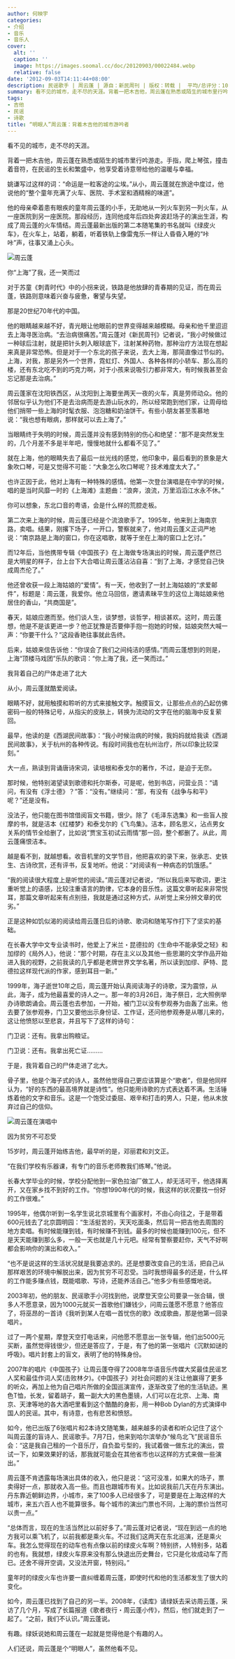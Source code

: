 ```yaml
---
author: 何映宇
categories:
- 介绍
- 音乐
- 音乐人
cover:
  alt: ''
  caption: ''
  image: https://images.soomal.cc/doc/20120903/00022484.webp
  relative: false
date: '2012-09-03T14:11:44+08:00'
description: 民谣歌手 | 周云蓬 | 源自：新民周刊 | 版权：转载 |  平均/总评分：10.00/20
summary: 看不见的城市，走不尽的天涯。背着一把木吉他，周云蓬在熟悉或陌生的城市里行吟游走。手指，爬上琴弦，撞击着音符，在民谣的生长和繁盛中，他享受着诗意带给他的温暖与幸福。姚谦写过这样的词：“命运是一粒客途的尘埃。”从小，周云蓬就在旅途中度过，他说他的“整个童年充满了火车、医院、手术室和酒精棉的味道”……
tags:
- 吉他
- 民谣
- 诗歌
title: “明眼人”周云蓬：背着木吉他的城市游吟者
---
```


看不见的城市，走不尽的天涯。

背着一把木吉他，周云蓬在熟悉或陌生的城市里行吟游走。手指，爬上琴弦，撞击着音符，在民谣的生长和繁盛中，他享受着诗意带给他的温暖与幸福。

姚谦写过这样的词：“命运是一粒客途的尘埃。”从小，周云蓬就在旅途中度过，他说他的“整个童年充满了火车、医院、手术室和酒精棉的味道”。

他的母亲牵着患有眼疾的童年周云蓬的小手，无助地从一列火车到另一列火车，从一座医院到另一座医院。那段经历，连同他成年后四处奔波赶场子的演出生涯，构成了周云蓬的火车情结。周云蓬最新出版的第二本随笔集的书名就叫《绿皮火车》，在火车上，站着，躺着，听着铁轨上像雷鬼乐一样让人昏昏入睡的“咔咔”声，往事又涌上心头。

![周云蓬](https://images.soomal.cc/doc/20120903/00022484.webp)





你“上海”了我，还一笑而过

对于苏童《刺青时代》中的小拐来说，铁路是他放肆的青春期的见证，而在周云蓬，铁路则意味着兴奋与疲惫，奢望与失望。

那是20世纪70年代的中国。

他的眼睛越来越不好，青光眼让他眼前的世界变得越来越模糊。母亲和他千里迢迢去上海寻医治病。“去治病很痛苦。”周云蓬对《新民周刊》记者说，“我小时候做过一种球后注射，就是把针头刺入眼球底下，注射某种药物，那种治疗方法现在想起来真是非常恐怖。但是对于一个东北的孩子来说，去大上海，那简直像过节似的。上海，对我，那是另外一个世界，霓虹灯、外国人、各种各样的小轿车、那么高的楼，还有东北吃不到的巧克力啊，对于小孩来说吸引力都非常大，有时候我甚至会忘记那是去治病。”

周云蓬家在沈阳铁西区，从沈阳到上海要坐两天一夜的火车，真是劳师动众。他的邻居似乎认为他们不是去治病而是去游山玩水的，所以经常跑到他们家，让周母给他们捎带一些上海的时髦衣服、泡泡糖和奶油饼干。有些小朋友甚至羡慕地说：“我也想有眼病，那样就可以去上海了。”

当眼睛终于失明的时候，周云蓬并没有感到特别的伤心和绝望：“那不是突然发生的，几个月差不多是半年吧，慢慢地就什么都看不见了。”

就在上海，他的眼睛失去了最后一丝光线的感觉，他印象中，最后看到的景象是大象吹口琴，可是又觉得不可能：“大象怎么吹口琴呢？技术难度太大了。”

也许正因于此，他对上海有一种特殊的感情。他第一次登台演唱是在中学的时候，唱的是当时风靡一时的《上海滩》主题曲：“浪奔，浪流，万里滔滔江水永不休。”

你可以想象，东北口音的粤语，会是什么样的荒腔走板。

第二次来上海的时候，周云蓬已经是个流浪歌手了。1995年，他来到上海南京路，卖唱。结果，刚撂下场子，一开口，警察就来了，他对周云蓬义正词严地说：“南京路是上海的窗口，你在这唱歌，就等于坐在上海的窗口上乞讨。”

而12年后，当他携带专辑《中国孩子》在上海做专场演出的时候，周云蓬俨然已是大明星的样子，台上台下大合唱让周云蓬沾沾自喜：“到了上海，才感觉自己快成周杰伦了。”

他还曾收获一段上海姑娘的“爱情”。有一天，他收到了一封上海姑娘的“求爱邮件”，标题是：周云蓬，我爱你。他立马回信，邀请素昧平生的这位上海姑娘来他居住的香山，“共商国是”。

春天，姑娘应邀而至。他们谈人生，谈梦想，谈哲学，相谈甚欢。这时，周云蓬想，他是不是该更进一步？他正犹豫是否要伸手抱一抱她的时候，姑娘突然大喊一声：“你要干什么？”这段香艳往事就此告终。

后来，姑娘来信告诉他：“你误会了我们之间纯洁的感情。”而周云蓬想到的则是，上海“顶楼马戏团”乐队的歌词：“你上海了我，还一笑而过。”

我背着自己的尸体走进了北大

从小，周云蓬就酷爱阅读。

眼睛不好，就用触摸和聆听的方式来接触文字。触摸盲文，让那些点点的凸起仿佛密码一般的特殊记号，从指尖的皮肤上，转换为流动的文字在他的脑海中反复萦回。

最早，他读的是《西湖民间故事》：“我小时候治病的时候，我妈妈就给我读《西湖民间故事》，关于杭州的各种传说。有段时间我也在杭州治疗，所以印象比较深刻。”

大一点，熟读到背诵唐诗宋词，读培根和泰戈尔的著作，不过，是迫于无奈。

那时候，他特别渴望读到歌德和托尔斯泰，可是呢，他到书店，问营业员：“请问，有没有《浮士德》？”答：“没有。”继续问：“那，有没有《战争与和平》呢？”还是没有。

没法子，他只能在图书馆借阅盲文书籍，很少。除了《毛泽东选集》和一些盲人按摩的书，就是洁本《红楼梦》和泰戈尔的《飞鸟集》。洁本，顾名思义，沾点男女关系的情节全给删了，比如说“贾宝玉初试云雨情”那一回，整个都删了。从此，周云蓬痛恨洁本。

越是看不到，就越想看。收音机里的文学节目，他把喜欢的录下来，张承志、史铁生、古诗欣赏，还有评书，反复地听。他说：“对阅读有一种病态的饥饿感。”

“我的阅读很大程度上是听觉的阅读。”周云蓬对记者说，“所以我后来写歌词，更注重听觉上的语感，比较注重语言的韵律，它本身的音乐性。这篇文章听起来非常悦耳，那篇文章听起来有点别扭，我就是通过这种方式，从听觉上来分辨文章的优劣。”

正是这种如饥似渴的阅读给周云蓬日后的诗歌、歌词和随笔写作打下了坚实的基础。

在长春大学中文专业读书时，他爱上了米兰・昆德拉的《生命中不能承受之轻》和加缪的《局外人》，他说：“那个时期，存在主义以及其他一些思潮的文学作品开始进入我的视野，之前我读的几乎都是老牌世界文学名著，所以读到加缪、萨特、昆德拉这样现代派的作家，感到耳目一新。”

1999年，海子逝世10年之后，周云蓬开始认真阅读海子的诗歌，深为震惊，从此，海子，成为他最喜爱的诗人之一。那一年的3月26日，海子祭日，北大照例举办诗歌朗诵会。周云蓬也去参加，一开始，被门卫以没有参观券为由轰了出来。他去要了张参观券，门卫又要他出示身份证、工作证，还问他参观券是从哪儿来的，这让他愤怒以至悲哀，并且写下了这样的诗句：

门卫说：还有。我拿出购粮证。

门卫说：还有。我拿出死亡证………

于是，我背着自己的尸体走进了北大。

骨子里，他是个海子式的诗人，虽然他觉得自己更应该算是个“歌者”，但是他同样认为，“好的东西的最高境界就是诗性”。他只能用诗歌的方式表达着不满。生活锤炼着他的文字和音乐。这是一个饱受过委屈、艰辛和打击的男人，只是，他从未放弃过自己的信仰。

![周云蓬在演唱中](https://images.soomal.cc/doc/20120903/00022483.webp)





因为贫穷不可忍受

15岁时，周云蓬开始练吉他，最早听的是，邓丽君和刘文正。

“在我们学校有乐器课，有专门的音乐老师教我们练琴。”他说。

长春大学毕业的时候，学校分配他到一家色拉油厂做工人，却无活可干，他选择离开，又在家乡找不到好的工作。“你想1990年代的时候，我这样的状况要找一份好的工作很难。”

1995年，他偶尔听到一名学生说北京城里有个画家村，不由心向往之，于是带着600元钱去了北京圆明园：“生活挺苦的，天天吃面条，然后背一把吉他去周围的地方卖唱。有时候能赚到钱，有时候赚不到钱。最多的时候也能赚到100元，但不是天天能赚到那么多，一般一天也就是几十元吧。经常有警察要赶你，天气不好啊都会影响你的演出和收入。”

“也不是说这样的生活状况就是我要追求的。还是想要改变自己的生活，把自己从那样艰苦的环境中解脱出来，因为贫穷不可忍受。当时我想得最多的还是，什么样的工作能多赚点钱，既能唱歌、写诗，还能养活自己。”他多少有些感慨地说。

2003年初，他的朋友、民谣歌手小河找到他，说摩登天空公司要录一张合辑，很多人不愿意录，因为1000元就买一首歌他们嫌钱少，问周云蓬愿不愿意？他答应了，将巫昂的一首诗《我听到某人在唱一首忧伤的歌》改成歌曲，那是他第一回录唱片。

过了一两个星期，摩登天空打电话来，问他愿不愿意出一张专辑，他们出5000元买断，虽然觉得钱很少，但还是答应了，于是，有了他的第一张唱片《沉默如谜的呼吸》。唱片封套上的盲文，表明了他的特殊身份。

2007年的唱片《中国孩子》让周云蓬夺得了2008年华语音乐传媒大奖最佳民谣艺人奖和最佳作词人奖(击败林夕)。《中国孩子》对社会问题的关注让他赢得了更多的听众，再加上他为自己唱片所做的全国巡演宣传，逐渐改变了他的生活轨迹。黑色T恤，长发，留着胡子，戴一副大大的黑色墨镜，人们可以在北京、上海、南京、天津等地的各大酒吧里看到这个酷酷的身影，用一种Bob Dylan的方式演绎中国人的民谣。其中，有诗意，也有悲苦和愤怒。

如今，他已出版了6张唱片和2本诗文随笔集，越来越多的读者和听众记住了这个叫周云蓬的盲诗人、民谣歌手。7月7日，他来到哈尔滨举办“候鸟北飞”民谣音乐会：“这是我自己租的一个音乐厅，自负盈亏型的，我试着做一做东北的演出，尝试一下，如果效果好的话，那我就可能会在其他省市也以这样的方式来做一些演出。”

周云蓬不肯透露每场演出具体的收入，他只是说：“这可没准，如果大的场子，票卖得好一点，那就收入高一些。而且也跟城市有关。比如说我前几天在丹东演出。丹东靠近朝鲜边界，小城市，来了100多人已经很多了，可是要是在上海这样的大城市，来五六百人也不能算很多。每个城市的演出门票也不同，上海的票价当然可以贵一点。”

“总体而言，现在的生活当然比以前好多了。”周云蓬对记者说，“现在到远一点的地方我可以乘飞机了，以前我都是乘火车。不过我们这两天在东北巡演，还是乘火车。我怎么觉得现在的动车也有点像以前的绿皮火车啊？特别挤，人特别多，站着的也有。我就想，绿皮火车原来没有那么快退出历史舞台，它只是化妆成动车了而已。还舍不得开空调，又没法开窗，特别闷。”

童年时的绿皮火车也许要一直纠缠着周云蓬，即使时代和他的生活都发生了很大的变化。

如今，周云蓬已找到了自己的另一半。2008年，《读库》请绿妖去采访周云蓬，采访了几个月，写成了长篇报道《歌者夜行・周云蓬小传》，然后，他们就走到了一起了。“之前，我们不认识。”周云蓬说。

有趣。绿妖说她和周云蓬在一起就是觉得他是个有趣的人。

人们还说，周云蓬是个“明眼人”，虽然他看不见。